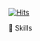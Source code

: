 
<div align="left">

[![Hits](https://hits.seeyoufarm.com/api/count/incr/badge.svg?url=https%3A%2F%2Fgithub.com%2Fbeomkim7%2Fhit-counter&count_bg=%2379C83D&title_bg=%23555555&icon=&icon_color=%23FF0000&title=visit&edge_flat=true)](https://hits.seeyoufarm.com)
<br>

</div>

🚀 Skills




<!--
**beomkim7/beomkim7** is a ✨ _special_ ✨ repository because its `README.md` (this file) appears on your GitHub profile.

Here are some ideas to get you started:

- 🔭 I’m currently working on ...
- 🌱 I’m currently learning ...
- 👯 I’m looking to collaborate on ...
- 🤔 I’m looking for help with ...
- 💬 Ask me about ...
- 📫 How to reach me: ...
- 😄 Pronouns: ...
- ⚡ Fun fact: ...
-->
